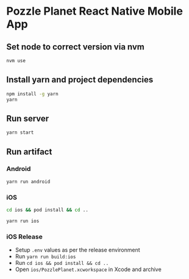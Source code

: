 # Pozzle Planet React Native Mobile App

## Set node to correct version via nvm

```bash
nvm use
```

## Install yarn and project dependencies

```bash
npm install -g yarn
yarn
```

## Run server

```bash
yarn start
```

## Run artifact

### Android

```bash
yarn run android
```

### iOS

```bash
cd ios && pod install && cd ..
```

```bash
yarn run ios
```

### iOS Release

- Setup `.env` values as per the release environment
- Run `yarn run build:ios`
- Run `cd ios && pod install && cd ..`
- Open `ios/PozzlePlanet.xcworkspace` in Xcode and archive

